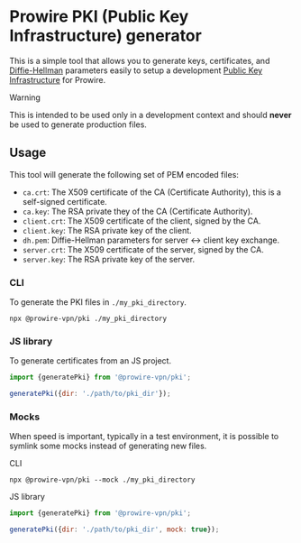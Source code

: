 # Prowire PKI (Public Key Infrastructure) generator

This is a simple tool that allows you to generate keys, certificates, and [Diffie-Hellman](https://en.wikipedia.org/wiki/Diffie%E2%80%93Hellman_key_exchange) parameters easily to setup a development [Public Key Infrastructure](https://en.wikipedia.org/wiki/Public_key_infrastructure) for Prowire.

> [!WARNING]
> This is intended to be used only in a development context and should **never** be used to generate production files.

## Usage

This tool will generate the following set of PEM encoded files:

- `ca.crt`: The X509 certificate of the CA (Certificate Authority), this is a self-signed certificate.
- `ca.key`: The RSA private they of the CA (Certificate Authority).
- `client.crt`: The X509 certificate of the client, signed by the CA.
- `client.key`: The RSA private key of the client.
- `dh.pem`: Diffie-Hellman parameters for server <-> client key exchange.
- `server.crt`: The X509 certificate of the server, signed by the CA.
- `server.key`: The RSA private key of the server.

### CLI

To generate the PKI files in `./my_pki_directory`.

`npx @prowire-vpn/pki ./my_pki_directory`

### JS library

To generate certificates from an JS project.

```javascript
import {generatePki} from '@prowire-vpn/pki';

generatePki({dir: './path/to/pki_dir'});
```

### Mocks

When speed is important, typically in a test environment, it is possible to symlink some mocks instead of generating new files.

CLI

`npx @prowire-vpn/pki --mock ./my_pki_directory`

JS library

```javascript
import {generatePki} from '@prowire-vpn/pki';

generatePki({dir: './path/to/pki_dir', mock: true});
```
